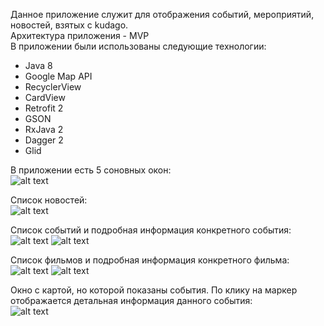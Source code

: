 Данное приложение служит для отображения событий, мероприятий, новостей, взятых с kudago.   
Архитектура приложения - MVP  
В приложении были использованы следующие технологии:  
  - Java 8
  - Google Map API
  - RecyclerView
  - CardView
  - Retrofit 2
  - GSON
  - RxJava 2
  - Dagger 2
  - Glid
  
В приложении есть 5 соновных окон:  
![alt text](screenshots/Снимок1.JPG)​

Список новостей:  
![alt text](screenshots/Снимок2.JPG)​

Список событий и подробная информация конкретного события:  
![alt text](screenshots/Снимок3.JPG)​ ![alt text](screenshots/Снимок4.JPG)​

Список фильмов и подробная информация конкретного фильма:  
![alt text](screenshots/Снимок5.JPG)​ ![alt text](screenshots/Снимок6.JPG)​

Окно с картой, но которой показаны события. По клику на маркер отображается детальная информация данного события:  
![alt text](screenshots/Снимок7.JPG)​

